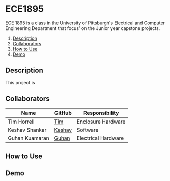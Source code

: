 # ECE1895
ECE 1895 is a class in the University of Pittsburgh's Electrical and Computer Engineering Department that focus' on the Junior year capstone projects.

1. [Description](#description)
2. [Collaborators](#collaborators)
3. [How to Use](#installation-and-setup)
4. [Demo](#demo)

## Description
This project is

## Collaborators
| Name | GitHub | Responsibility |
| ----------- | ----------- | ----------- |
| Tim Horrell | [Tim](https://github.com/tdhorrell) | Enclosure Hardware |
| Keshav Shankar | [Keshav](https://github.com/keshavshankar08) | Software |
| Guhan Kuamaran | [Guhan](https://github.com/Guhandot7) | Electrical Hardware |

## How to Use

## Demo

